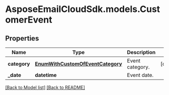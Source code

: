 # AsposeEmailCloudSdk.models.CustomerEvent
## Properties
Name | Type | Description | Notes
------------ | ------------- | ------------- | -------------
**category** | [**EnumWithCustomOfEventCategory**](EnumWithCustomOfEventCategory.md) | Event category.              | [optional] 
**_date** | **datetime** | Event date.              | 



[[Back to Model list]](Models.md) [[Back to README]](README.md)


